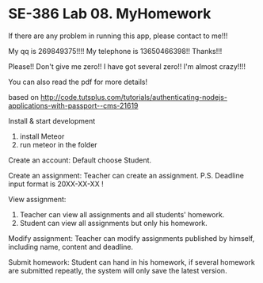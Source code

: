 # SE-386 Lab 08. MyHomework    

If there are any problem in running this app,
please contact to me!!!

My qq is 269849375!!!!
My telephone is 13650466398!!
Thanks!!!

Please!!
Don't give me zero!!
I have got several zero!! I'm almost crazy!!!!

You can also read the pdf for more details!


based on http://code.tutsplus.com/tutorials/authenticating-nodejs-applications-with-passport--cms-21619

Install & start development
  1. install Meteor
  2. run meteor in the folder

Create an account: 
  Default choose Student.

Create an assignment:
  Teacher can create an assignment.
  P.S. Deadline input format is 20XX-XX-XX !

View assignment:
  1. Teacher can view all assignments  and all students' homework.
  2. Student can view all assignments but only his homework.

Modify assignment:
  Teacher can modify assignments published by himself, including name, content and deadline.

Submit homework:
  Student can hand in his homework, if several homework are submitted repeatly, the system will only save the latest version.


